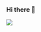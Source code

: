 ### Hi there 👋

<!--
**KRACK-BIT/KRACK-BIT** is a ✨ _special_ ✨ repository because its `README.md` (this file) appears on your GitHub profile.

Here are some ideas to get you started:

- 🔭 I’m currently working on ...
- 🌱 I’m currently learning ...
- 👯 I’m looking to collaborate on ...
- 🤔 I’m looking for help with ...
- 💬 Ask me about ...
- 📫 How to reach me: ...
- 😄 Pronouns: ...
- ⚡ Fun fact: ...
-->


<img align="left" src="https://github-readme-stats.vercel.app/api?username=krack-bit&count_private=true&show_icons=true&hide_border=true"/>
<!-- <img align="left" src="https://github-readme-stats.vercel.app/api/top-langs/?username=krack-bit&layout=compact&hide_border=true&card_width=250"/> -->

